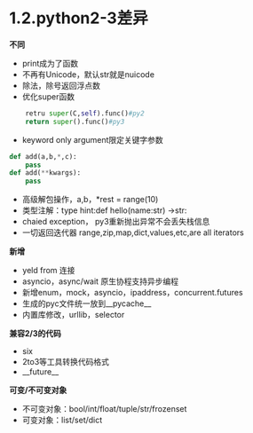 # 1.2.python2-3差异

**不同**

- print成为了函数
- 不再有Unicode，默认str就是nuicode
- 除法，除号返回浮点数
- 优化super函数

```python
    retru super(C,self).func()#py2
    return super().func()#py3
```

- keyword only argument限定关键字参数

```python
def add(a,b,*,c):
    pass
def add(**kwargs):
    pass
```

- 高级解包操作，a,b，*rest = range(10) 
- 类型注解：type hint:def hello(name:str) ->str:
- chaied exception， py3重新抛出异常不会丢失栈信息
- 一切返回迭代器 range,zip,map,dict,values,etc,are all iterators

**新增**

- yeld from 连接
- asyncio，async/wait 原生协程支持异步编程
- 新增enum，mock，asyncio，ipaddress，concurrent.futures
- 生成的pyc文件统一放到__pycache__
- 内置库修改，urllib，selector

**兼容2/3的代码**

- six
- 2to3等工具转换代码格式
- \_\_future__

**可变/不可变对象**

- 不可变对象：bool/int/float/tuple/str/frozenset
- 可变对象：list/set/dict 


